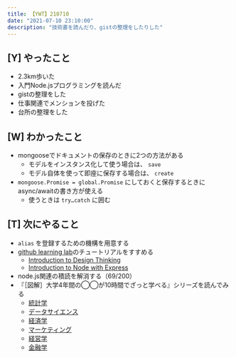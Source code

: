 ```yaml
---
title: 【YWT】210710
date: "2021-07-10 23:10:00"
description: "技術書を読んだり、gistの整理をしたりした"
---
```


## [Y] やったこと

- 2.3km歩いた
- 入門Node.jsプログラミングを読んだ
- gistの整理をした
- 仕事関連でメンションを投げた
- 台所の整理をした

## [W] わかったこと

- mongooseでドキュメントの保存のときに2つの方法がある
  - モデルをインスタンス化して使う場合は、 `save`
  - モデル自体を使って即座に保存する場合は、 `create`
- `mongoose.Promise = global.Promise` にしておくと保存するときにasync/awaitの書き方が使える
  - 使うときは `try…catch` に囲む

## [T] 次にやること

- `alias` を登録するための機構を用意する
- [github learning lab](https://lab.github.com/githubtraining)のチュートリアルをすすめる
  - [Introduction to Design Thinking](https://lab.github.com/githubtraining/introduction-to-design-thinking)
  - [Introduction to Node with Express](https://lab.github.com/everydeveloper/introduction-to-node-with-express)
- node.js関連の積読を解消する（69/200）
- 『［図解］大学4年間の◯◯が10時間でざっと学べる』シリーズを読んでみる
  - [統計学](https://www.amazon.co.jp/dp/B07PXB4NN9)
  - [データサイエンス](https://www.amazon.co.jp/dp/B07XNW3TQM)
  - [経済学](https://www.amazon.co.jp/dp/B01KNLFHH6)
  - [マーケティング](https://www.amazon.co.jp/dp/B07BNC2SV3)
  - [経営学](https://www.amazon.co.jp/dp/B071SKDF3L)
  - [金融学](https://www.amazon.co.jp/dp/B07BB6Z7FW)

<!-- https://twitter.com/camomile_cafe/status/1413870489445965827?s=20 -->
